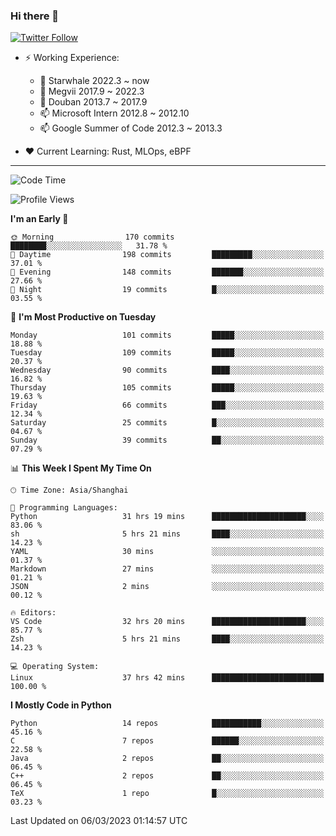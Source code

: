 ### Hi there 👋

[![Twitter Follow](https://img.shields.io/twitter/follow/tianweidut?style=social)](https://twitter.com/tianweidut)

- ⚡ Working Experience:
  - 🔭 Starwhale 2022.3 ~ now
  - 🌱 Megvii 2017.9 ~ 2022.3
  - 🌱 Douban 2013.7 ~ 2017.9
  - 📫 Microsoft Intern 2012.8 ~ 2012.10
  - 📫 Google Summer of Code 2012.3 ~ 2013.3

- ❤️ Current Learning: Rust, MLOps, eBPF

---
<!--START_SECTION:waka-->
![Code Time](http://img.shields.io/badge/Code%20Time-3%2C750%20hrs%207%20mins-blue)

![Profile Views](http://img.shields.io/badge/Profile%20Views-0-blue)

**I'm an Early 🐤** 

```text
🌞 Morning                170 commits         ████████░░░░░░░░░░░░░░░░░   31.78 % 
🌆 Daytime                198 commits         █████████░░░░░░░░░░░░░░░░   37.01 % 
🌃 Evening                148 commits         ███████░░░░░░░░░░░░░░░░░░   27.66 % 
🌙 Night                  19 commits          █░░░░░░░░░░░░░░░░░░░░░░░░   03.55 % 
```
📅 **I'm Most Productive on Tuesday** 

```text
Monday                   101 commits         █████░░░░░░░░░░░░░░░░░░░░   18.88 % 
Tuesday                  109 commits         █████░░░░░░░░░░░░░░░░░░░░   20.37 % 
Wednesday                90 commits          ████░░░░░░░░░░░░░░░░░░░░░   16.82 % 
Thursday                 105 commits         █████░░░░░░░░░░░░░░░░░░░░   19.63 % 
Friday                   66 commits          ███░░░░░░░░░░░░░░░░░░░░░░   12.34 % 
Saturday                 25 commits          █░░░░░░░░░░░░░░░░░░░░░░░░   04.67 % 
Sunday                   39 commits          ██░░░░░░░░░░░░░░░░░░░░░░░   07.29 % 
```


📊 **This Week I Spent My Time On** 

```text
🕑︎ Time Zone: Asia/Shanghai

💬 Programming Languages: 
Python                   31 hrs 19 mins      █████████████████████░░░░   83.06 % 
sh                       5 hrs 21 mins       ████░░░░░░░░░░░░░░░░░░░░░   14.23 % 
YAML                     30 mins             ░░░░░░░░░░░░░░░░░░░░░░░░░   01.37 % 
Markdown                 27 mins             ░░░░░░░░░░░░░░░░░░░░░░░░░   01.21 % 
JSON                     2 mins              ░░░░░░░░░░░░░░░░░░░░░░░░░   00.12 % 

🔥 Editors: 
VS Code                  32 hrs 20 mins      █████████████████████░░░░   85.77 % 
Zsh                      5 hrs 21 mins       ████░░░░░░░░░░░░░░░░░░░░░   14.23 % 

💻 Operating System: 
Linux                    37 hrs 42 mins      █████████████████████████   100.00 % 
```

**I Mostly Code in Python** 

```text
Python                   14 repos            ███████████░░░░░░░░░░░░░░   45.16 % 
C                        7 repos             ██████░░░░░░░░░░░░░░░░░░░   22.58 % 
Java                     2 repos             ██░░░░░░░░░░░░░░░░░░░░░░░   06.45 % 
C++                      2 repos             ██░░░░░░░░░░░░░░░░░░░░░░░   06.45 % 
TeX                      1 repo              █░░░░░░░░░░░░░░░░░░░░░░░░   03.23 % 
```




 Last Updated on 06/03/2023 01:14:57 UTC
<!--END_SECTION:waka-->
